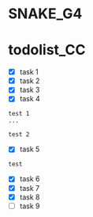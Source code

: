 # SNAKE_G4
# todolist_CC

- [x] task 1
- [x] task 2
- [x] task 3
- [x] task 4
```
test 1
...

test 2
```
- [x] task 5
```
test
```
- [x] task 6
- [x] task 7
- [x] task 8
- [ ] task 9
